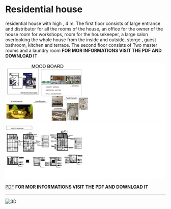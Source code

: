 # Residential house
 residential house with high , 4 m. The first floor consists of  large entrance and  distributor for all the rooms of the house, an office for the owner of the house  room for workshops,  room for the housekeeper, a large salon overlooking the whole house from the inside and outside,  storge ,  guest bathroom,  kitchen and  terrace. The second floor consists of Two master  rooms and a laundry room **FOR MOR INFORMATIONS VISIT THE PDF AND DOWNLOAD IT**
 
![MOOD DOARD](https://github.com/rawand719/residential-house/blob/main/mood%20board%20residential%20house.png) 
![zone area ](https://github.com/rawand719/residential-house/blob/main/RESIDENTIAL%20HOUSE.png)


[PDF](https://github.com/rawand719/residential-house/blob/main/residential%20house%20project.pdf)   **FOR MOR INFORMATIONS VISIT THE PDF AND DOWNLOAD IT**

---
![3D](https://github.com/rawand719/residential-house/blob/main/images/3d%20max%20studio%20.png)
